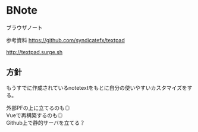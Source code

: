 # BNote
ブラウザノート

参考資料
https://github.com/syndicatefx/textpad

http://textpad.surge.sh


## 方針
もうすでに作成されているnotetextをもとに自分の使いやすいカスタマイズをする。

外部PFの上に立てるのも◎  
Vueで再構築するのも◎  
Github上で静的サーバを立てる？
